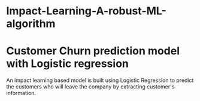 # Impact-Learning-A-robust-ML-algorithm
# Customer Churn prediction model with Logistic regression
An impact learning based model is built using Logistic Regression to predict the customers who will leave the company by extracting customer's information.
